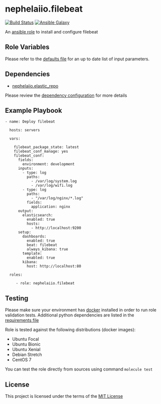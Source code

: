 # nephelaiio.filebeat

[![Build Status](https://github.com/nephelaiio/ansible-role-filebeat/workflows/CI/badge.svg)](https://github.com/nephelaiio/ansible-role-filebeat/actions)
[![Ansible Galaxy](http://img.shields.io/badge/ansible--galaxy-nephelaiio.filebeat-blue.svg)](https://galaxy.ansible.com/nephelaiio/filebeat/)

An [ansible role](https://galaxy.ansible.com/nephelaiio/filebeat) to install and configure filebeat

## Role Variables

Please refer to the [defaults file](/defaults/main.yml) for an up to date list of input parameters.

## Dependencies

* [nephelaiio.elastic_repo](https://galaxy.ansible.com/nephelaiio/elastic_repo/)

Please review the [dependency configuration](/meta/main.yml) for more details

## Example Playbook

```
- name: Deploy filebeat

  hosts: servers

  vars:

    filebeat_package_state: latest
    filebeat_conf_manage: yes
    filebeat_conf:
      fields:
        environment: development
      inputs:
        - type: log
          paths:
            - /var/log/system.log
            - /var/log/wifi.log
        - type: log
          paths:
            - "/var/log/nginx/*.log"
          fields:
            application: nginx
      output:
        elasticsearch:
          enabled: true
          hosts:
            - http://localhost:9200
      setup:
        dashboards:
          enabled: true
          beat: filebeat
          always_kibana: true
        template:
          enabled: true
        kibana:
          host: http://localhost:80

  roles:

     - role: nephelaiio.filebeat
```

## Testing

Please make sure your environment has [docker](https://www.docker.com) installed in order to run role validation tests. Additional python dependencies are listed in the [requirements file](https://github.com/nephelaiio/ansible-role-requirements/blob/master/requirements.txt)

Role is tested against the following distributions (docker images):
  * Ubuntu Focal
  * Ubuntu Bionic
  * Ubuntu Xenial
  * Debian Stretch
  * CentOS 7

You can test the role directly from sources using command ` molecule test `

## License

This project is licensed under the terms of the [MIT License](/LICENSE)
